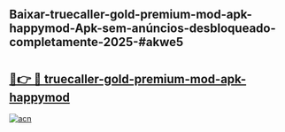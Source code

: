 ## Baixar-truecaller-gold-premium-mod-apk-happymod-Apk-sem-anúncios-desbloqueado-completamente-2025-#akwe5

# <h2><a href="https://ainizakaria.my?title=truecaller-gold-premium-mod-apk-happymod&ref=20M">🔗👉 🔴 truecaller-gold-premium-mod-apk-happymod</a></h2>

[![acn](https://github.com/user-attachments/assets/0f9c940e-d8b0-45ae-aac7-cd30a18b3e1c)](https://ainizakaria.my?title=truecaller-gold-premium-mod-apk-happymod&ref=20M)

